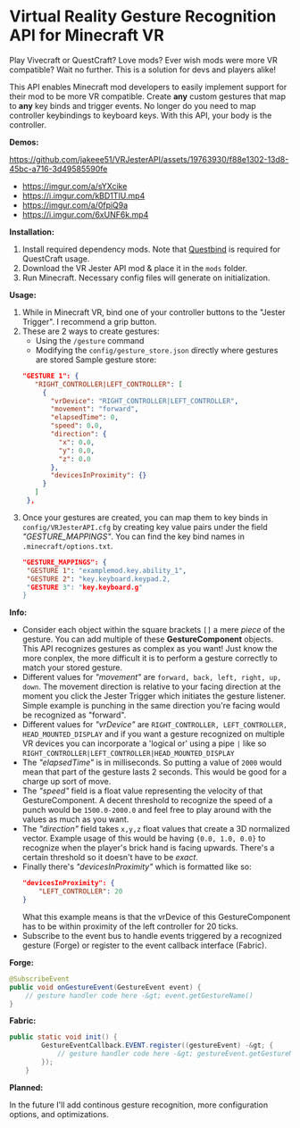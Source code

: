 # Virtual Reality Gesture Recognition API for Minecraft VR

Play Vivecraft or QuestCraft? Love mods? Ever wish mods were more VR compatible? Wait no further. This is a solution for devs and players alike!

This API enables Minecraft mod developers to easily implement support for their mod to be more VR compatible. Create **any** custom gestures that map to **any** key binds and trigger events. No longer do you need to map controller keybindings to keyboard keys. With this API, your body is the controller.

__Demos:__

https://github.com/jakeee51/VRJesterAPI/assets/19763930/f88e1302-13d8-45bc-a716-3d49585590fe
- https://imgur.com/a/sYXcike 
- https://i.imgur.com/kBD1TIU.mp4 
- https://imgur.com/a/0fpiQ9a 
- https://i.imgur.com/6xUNF6k.mp4 

__Installation:__

1. Install required dependency mods. Note that [Questbind](https://modrinth.com/mod/questbind) is required for QuestCraft usage.
2. Download the VR Jester API mod & place it in the `mods` folder.
3. Run Minecraft. Necessary config files will generate on initialization.

__Usage:__

1. While in Minecraft VR, bind one of your controller buttons to the "Jester Trigger". I recommend a grip button.
2. These are 2 ways to create gestures:
   - Using the `/gesture` command
   - Modifying the `config/gesture_store.json` directly where gestures are stored
   Sample gesture store:
   ```json
   "GESTURE 1": {
      "RIGHT_CONTROLLER|LEFT_CONTROLLER": [
        {
          "vrDevice": "RIGHT_CONTROLLER|LEFT_CONTROLLER",
          "movement": "forward",
          "elapsedTime": 0,
          "speed": 0.0,
          "direction": {
            "x": 0.0,
            "y": 0.0,
            "z": 0.0
          },
          "devicesInProximity": {}
        }
      ]
    },
   ```
3. Once your gestures are created, you can map them to key binds in `config/VRJesterAPI.cfg` by creating key value pairs under the field *"GESTURE_MAPPINGS"*. You can find the key bind names in `.minecraft/options.txt`.
   ```json
   "GESTURE_MAPPINGS": {
    "GESTURE 1": "examplemod.key.ability_1",
    "GESTURE 2": "key.keyboard.keypad.2,
    "GESTURE 3": "key.keyboard.g"
   }
   ```

__Info:__

- Consider each object within the square brackets `[]` a mere *piece* of the gesture. You can add multiple of these **GestureComponent** objects. This API recognizes gestures as complex as you want! Just know the more conplex, the more difficult it is to perform a gesture correctly to match your stored gesture.
- Different values for *"movement"* are `forward, back, left, right, up, down`. The movement direction is relative to your facing direction at the moment you click the Jester Trigger which initiates the gesture listener. Simple example is punching in the same direction you're facing would be recognized as "forward".
- Different values for *"vrDevice"* are `RIGHT_CONTROLLER, LEFT_CONTROLLER, HEAD_MOUNTED_DISPLAY` and if you want a gesture recognized on multiple VR devices you can incorporate a 'logical or' using a pipe `|` like so `RIGHT_CONTROLLER|LEFT_CONTROLLER|HEAD_MOUNTED_DISPLAY`
- The *"elapsedTime"* is in milliseconds. So putting a value of `2000` would mean that part of the gesture lasts 2 seconds. This would be good for a charge up sort of move.
- The *"speed"* field is a float value representing the velocity of that GestureComponent. A decent threshold to recognize the speed of a punch would be `1500.0-2000.0` and feel free to play around with the values as much as you want.
- The *"direction"* field takes `x,y,z` float values that create a 3D normalized vector. Example usage of this would be having `{0.0, 1.0, 0.0}` to recognize when the player's brick hand is facing upwards. There's a certain threshold so it doesn't have to be *exact*.
- Finally there's *"devicesInProximity"* which is formatted like so:
  ```json
  "devicesInProximity": {
      "LEFT_CONTROLLER": 20
  }
  ```
  What this example means is that the vrDevice of this GestureComponent has to be within proximity of the left controller for 20 ticks.
- Subscribe to the event bus to handle events triggered by a recognized gesture (Forge) or register to the event callback interface (Fabric).

**Forge:**
```java
@SubscribeEvent
public void onGestureEvent(GestureEvent event) {
    // gesture handler code here -&gt; event.getGestureName()
}
```

**Fabric:**
```java
public static void init() {
        GestureEventCallback.EVENT.register((gestureEvent) -&gt; {
            // gesture handler code here -&gt; gestureEvent.getGestureName()
        });
    }
```

__Planned:__

In the future I'll add continous gesture recognition, more configuration options, and optimizations.

